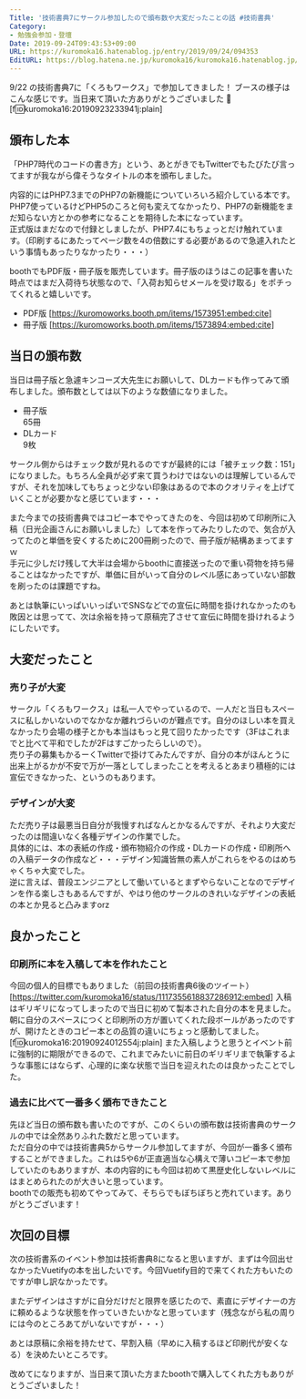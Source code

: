 ```yaml
---
Title: '技術書典7にサークル参加したので頒布数や大変だったことの話 #技術書典'
Category:
- 勉強会参加・登壇
Date: 2019-09-24T09:43:53+09:00
URL: https://kuromoka16.hatenablog.jp/entry/2019/09/24/094353
EditURL: https://blog.hatena.ne.jp/kuromoka16/kuromoka16.hatenablog.jp/atom/entry/26006613439667455
---
```


9/22 の技術書典7に「くろもワークス」で参加してきました！  ブースの様子はこんな感じです。当日来て頂いた方ありがとうございました 🙏
[f:id:kuromoka16:20190923233941j:plain]

## 頒布した本

「PHP7時代のコードの書き方」という、あとがきでもTwitterでもたびたび言ってますが我ながら偉そうなタイトルの本を頒布しました。

内容的にはPHP7.3までのPHP7の新機能についていろいろ紹介している本です。PHP7使っているけどPHP5のころと何も変えてなかったり、PHP7の新機能をまだ知らない方とかの参考になることを期待した本になっています。  
正式版はまだなので付録としましたが、PHP7.4にもちょっとだけ触れています。（印刷するにあたってページ数を4の倍数にする必要があるので急遽入れたという事情もあったりなかったり・・・）

boothでもPDF版・冊子版を販売しています。冊子版のほうはこの記事を書いた時点ではまだ入荷待ち状態なので、「入荷お知らせメールを受け取る」をポチってくれると嬉しいです。

- PDF版
[https://kuromoworks.booth.pm/items/1573951:embed:cite]
- 冊子版
[https://kuromoworks.booth.pm/items/1573894:embed:cite]

## 当日の頒布数
当日は冊子版と急遽キンコーズ大先生にお願いして、DLカードも作ってみて頒布しました。頒布数としては以下のような数値になりました。

- 冊子版  
65冊
- DLカード  
9枚

サークル側からはチェック数が見れるのですが最終的には「被チェック数：151」になりました。もちろん全員が必ず来て買うわけではないのは理解しているんですが、それを加味してもちょっと少ない印象はあるので本のクオリティを上げていくことが必要かなと感じています・・・

また今までの技術書典ではコピー本でやってきたのを、今回は初めて印刷所に入稿（日光企画さんにお願いしました）して本を作ってみたりしたので、気合が入ってたのと単価を安くするために200冊刷ったので、冊子版が結構あまってますｗ  
手元に少しだけ残して大半は会場からboothに直接送ったので重い荷物を持ち帰ることはなかったですが、単価に目がいって自分のレベル感にあっていない部数を刷ったのは課題ですね。

あとは執筆にいっぱいいっぱいでSNSなどでの宣伝に時間を掛けれなかったのも敗因とは思ってて、次は余裕を持って原稿完了させて宣伝に時間を掛けれるようにしたいです。

## 大変だったこと
### 売り子が大変  
サークル「くろもワークス」は私一人でやっているので、一人だと当日もスペースに私しかいないのでなかなか離れづらいのが難点です。自分のほしい本を買えなかったり会場の様子とかも本当はもっと見て回りたかったです（3Fはこれまでと比べて平和でしたが2Fはすごかったらしいので）。  
売り子の募集もかるーくTwitterで掛けてみたんですが、自分の本がほんとうに出来上がるかが不安で万が一落としてしまったことを考えるとあまり積極的には宣伝できなかった、というのもあります。

### デザインが大変  
ただ売り子は最悪当日自分が我慢すればなんとかなるんですが、それより大変だったのは間違いなく各種デザインの作業でした。  
具体的には、本の表紙の作成・頒布物紹介の作成・DLカードの作成・印刷所への入稿データの作成など・・・デザイン知識皆無の素人がこれらをやるのはめちゃくちゃ大変でした。  
逆に言えば、普段エンジニアとして働いているとまずやらないことなのでデザインを作る楽しさもあるんですが、やはり他のサークルのきれいなデザインの表紙の本とか見ると凸みますorz

## 良かったこと
### 印刷所に本を入稿して本を作れたこと  
今回の個人的目標でもありました（前回の技術書典6後のツイート）
[https://twitter.com/kuromoka16/status/1117355618837286912:embed]
入稿はギリギリになってしまったので当日に初めて製本された自分の本を見ました。朝に自分のスペースにつくと印刷所の方が置いてくれた段ボールがあったのですが、開けたときのコピー本との品質の違いにちょっと感動してました。
[f:id:kuromoka16:20190924012554j:plain]
また入稿しようと思うとイベント前に強制的に期限ができるので、これまでみたいに前日のギリギリまで執筆するような事態にはならず、心理的に楽な状態で当日を迎えれたのは良かったことでした。

### 過去に比べて一番多く頒布できたこと  
先ほど当日の頒布数も書いたのですが、このくらいの頒布数は技術書典のサークルの中では全然ありふれた数だと思っています。  
ただ自分の中では技術書典5からサークル参加してますが、今回が一番多く頒布することができました。これは5や6が正直適当な心構えで薄いコピー本で参加していたのもありますが、本の内容的にも今回は初めて黒歴史化しないレベルにはまとめられたのが大きいと思っています。  
boothでの販売も初めてやってみて、そちらでもぼちぼちと売れています。ありがとうございます！

## 次回の目標
次の技術書系のイベント参加は技術書典8になると思いますが、まずは今回出せなかったVuetifyの本を出したいです。今回Vuetify目的で来てくれた方もいたのですが申し訳なかったです。
 
またデザインはさすがに自分だけだと限界を感じたので、素直にデザイナーの方に頼めるような状態を作っていきたいかなと思っています（残念ながら私の周りには今のところあてがいないですが・・・）  

あとは原稿に余裕を持たせて、早割入稿（早めに入稿するほど印刷代が安くなる）を決めたいところです。

改めてになりますが、当日来て頂いた方またboothで購入してくれた方もありがとうございました！
